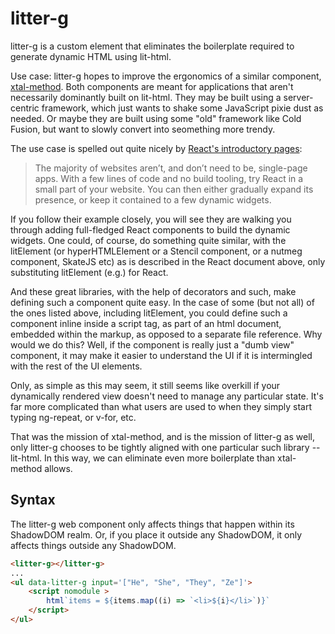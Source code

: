 # litter-g

litter-g is a custom element that eliminates the boilerplate required to generate dynamic HTML using lit-html.


Use case:  litter-g hopes to improve the ergonomics of a similar component, [xtal-method](https://www.webcomponents.org/element/xtal-method).  Both components are meant for applications that aren't necessarily dominantly built on lit-html.  They may be built using a server-centric framework, which just wants to shake some JavaScript pixie dust as needed.  Or maybe they are built using some "old" framework like Cold Fusion, but want to slowly convert into seomething more trendy.    


The use case is spelled out quite nicely by [React's introductory pages](https://reactjs.org/docs/add-react-to-a-website.html):

>The majority of websites aren’t, and don’t need to be, single-page apps. With a few lines of code and no build tooling, try React in a small part of your website. You can then either gradually expand its presence, or keep it contained to a few dynamic widgets.

If you follow their example closely, you will see they are walking you through adding full-fledged React components to build the dynamic widgets.
One could, of course, do something quite similar, with the litElement (or hyperHTMLElement or a Stencil component, or a nutmeg component, SkateJS etc) as is described in the React document above, only substituting litElement (e.g.) for React.

And these great libraries, with the help of decorators and such, make defining such a component quite easy.  In the case of some (but not all) of the ones listed above, including litElement, you could define such a component inline inside a script tag, as part of an html document, embedded within the markup, as opposed to a separate file reference.  Why would we do this?  Well, if the component is really just a "dumb view" component, it may make it easier to understand the UI if it is intermingled with the rest of the UI elements.

Only, as simple as this may seem, it still seems like overkill if your dynamically rendered view doesn't need to manage any particular state.  It's far more complicated than what users are used to when they simply start typing ng-repeat, or v-for, etc.

That was the mission of xtal-method, and is the mission of litter-g as well, only litter-g chooses to be tightly aligned with one particular such library -- lit-html.  In this way, we can eliminate even more boilerplate than xtal-method allows.

## Syntax

The litter-g web component only affects things that happen within its ShadowDOM realm.  Or, if you place it outside any ShadowDOM, it only affects things outside any ShadowDOM.

```html
<litter-g></litter-g>
...
<ul data-litter-g input='["He", "She", "They", "Ze"]'>
    <script nomodule >
        html`items = ${items.map((i) => `<li>${i}</li>`)}`
    </script>
</ul>
```
